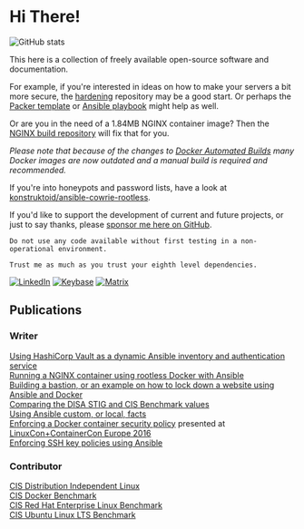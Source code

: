 # Hi There!

![GitHub stats](https://github-readme-stats.vercel.app/api?username=konstruktoid&show_icons=true)

This here is a collection of freely available open-source software and
documentation.

For example, if you're interested in ideas on how to make your servers a bit
more secure, the [hardening](https://github.com/konstruktoid/hardening)
repository may be a good start. Or perhaps the [Packer template](https://github.com/konstruktoid/hardening-geniso)
or [Ansible playbook](https://github.com/konstruktoid/ansible-role-hardening)
might help as well.

Or are you in the need of a 1.84MB NGINX container image?
Then the [NGINX build repository](https://github.com/konstruktoid/Nginx_Build/tree/busybox)
will fix that for you.

_Please note that because of the changes to [Docker Automated Builds](https://docs.docker.com/docker-hub/builds/)
many Docker images are now outdated and a manual build is required and recommended._

If you're into honeypots and password lists, have a look at
[konstruktoid/ansible-cowrie-rootless](https://github.com/konstruktoid/ansible-cowrie-rootless).

If you'd like to support the development of current and future projects, or just
to say thanks, please [sponsor me here on GitHub](https://github.com/sponsors/konstruktoid).

```console
Do not use any code available without first testing in a non-operational environment.

Trust me as much as you trust your eighth level dependencies.
```

[![LinkedIn](https://img.shields.io/badge/-LinkedIn-blue?style=flat-square)](https://www.linkedin.com/in/thosjo)
[![Keybase](https://img.shields.io/badge/-Keybase-yellowgreen?style=flat-square)](https://keybase.io/konstruktoid)
[![Matrix](https://img.shields.io/badge/-Matrix-black?style=flat-square)](https://matrix.to/#/@konstruktoid:matrix.org)

## Publications

### Writer

[Using HashiCorp Vault as a dynamic Ansible inventory and authentication service](https://konstruktoid.medium.com/using-hashicorp-vault-as-a-dynamic-ansible-inventory-and-authentication-service-301495e6da2b)\
[Running a NGINX container using rootless Docker with Ansible](https://github.com/konstruktoid/ansible-docker-rootless)\
[Building a bastion, or an example on how to lock down a website using Ansible and Docker](https://github.com/konstruktoid/publications/blob/master/bastion/README.md)\
[Comparing the DISA STIG and CIS Benchmark values](https://github.com/konstruktoid/publications/blob/master/ubuntu_comparing_guides_benchmarks.md)\
[Using Ansible custom, or local, facts](https://konstruktoid.medium.com/using-ansible-custom-or-local-facts-95f3a8510fae)\
[Enforcing a Docker container security policy](https://raw.githubusercontent.com/konstruktoid/Docker/master/ContainerCon_Berlin_2016.pdf)
presented at [LinuxCon+ContainerCon Europe 2016](https://linuxconcontainerconeurope2016.sched.com/event/7oHi/enforcing-a-docker-container-security-policy-thomas-sjogren-ab-svenska-spel)\
[Enforcing SSH key policies using Ansible](https://medium.com/@konstruktoid/enforcing-ssh-key-policies-using-ansible-dedcdea5d46e)

### Contributor

[CIS Distribution Independent Linux](https://www.cisecurity.org/benchmark/distribution_independent_linux/)\
[CIS Docker Benchmark](https://www.cisecurity.org/benchmark/docker/) \
[CIS Red Hat Enterprise Linux Benchmark](https://www.cisecurity.org/benchmark/red_hat_linux/)\
[CIS Ubuntu Linux LTS Benchmark](https://www.cisecurity.org/benchmark/ubuntu_linux/)
